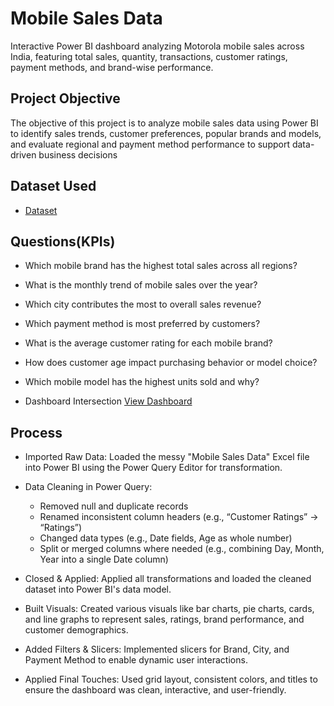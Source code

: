 # Mobile Sales Data
Interactive Power BI dashboard analyzing Motorola mobile sales across India, featuring total sales, quantity, transactions, customer ratings, payment methods, and brand-wise performance.

## Project Objective
The objective of this project is to analyze mobile sales data using Power BI to identify sales trends, customer preferences, popular brands and models, and evaluate regional and payment method performance to support data-driven business decisions


## Dataset Used
- <a href="https://github.com/kunalkadu2001/Motorola-sales-dashboard/blob/main/Day%20-%2030%20-%20Mobile%20Sales%20Data.xlsx">Dataset</a>

## Questions(KPIs)

- Which mobile brand has the highest total sales across all regions?
- What is the monthly trend of mobile sales over the year?
- Which city contributes the most to overall sales revenue?
- Which payment method is most preferred by customers?
- What is the average customer rating for each mobile brand?
- How does customer age impact purchasing behavior or model choice?
- Which mobile model has the highest units sold and why?


- Dashboard Intersection  <a href="https://github.com/kunalkadu2001/Motorola-sales-dashboard/blob/main/Dashboard%201.jpg">View Dashboard</a>

## Process
- Imported Raw Data: Loaded the messy "Mobile Sales Data" Excel file into Power BI using the Power Query Editor for transformation.
  
- Data Cleaning in Power Query:
     - Removed null and duplicate records
     - Renamed inconsistent column headers (e.g., “Customer Ratings” → “Ratings”)
     - Changed data types (e.g., Date fields, Age as whole number)
     - Split or merged columns where needed (e.g., combining Day, Month, Year into a single Date column)
       
- Closed & Applied: Applied all transformations and loaded the cleaned dataset into Power BI's data model.
 
- Built Visuals: Created various visuals like bar charts, pie charts, cards, and line graphs to represent sales, ratings, brand performance, and customer demographics.
 
- Added Filters & Slicers: Implemented slicers for Brand, City, and Payment Method to enable dynamic user interactions.
 
- Applied Final Touches: Used grid layout, consistent colors, and titles to ensure the dashboard was clean, interactive, and user-friendly.



